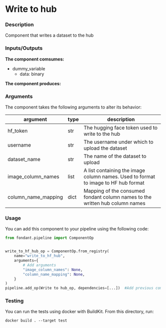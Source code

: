 # Write to hub

### Description
Component that writes a dataset to the hub

### Inputs/Outputs

**The component comsumes:**
- dummy_variable
  - data: binary

**The component produces:**

### Arguments

The component takes the following arguments to alter its behavior:

| argument | type | description |
| -------- | ---- | ----------- |
| hf_token | str | The hugging face token used to write to the hub |
| username | str | The username under which to upload the dataset |
| dataset_name | str | The name of the dataset to upload |
| image_column_names | list | A list containing the image column names. Used to format to image to HF hub format |
| column_name_mapping | dict | Mapping of the consumed fondant column names to the written hub column names |

### Usage

You can add this component to your pipeline using the following code:

```python
from fondant.pipeline import ComponentOp


write_to_hf_hub_op = ComponentOp.from_registry(
    name="write_to_hf_hub",
    arguments={
        # Add arguments
        "image_column_names": None,
        "column_name_mapping": None,
    }
)
pipeline.add_op(Write to hub_op, dependencies=[...])  #Add previous component as dependency
```

### Testing

You can run the tests using docker with BuildKit. From this directory, run:
```
docker build . --target test
```